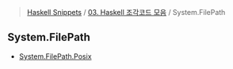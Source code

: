 > [Haskell Snippets](../../README.md) / [03. Haskell 조각코드 모음](../README.md) / System.FilePath
## System.FilePath
- [System.FilePath.Posix](System.FilePath.Posix.md)